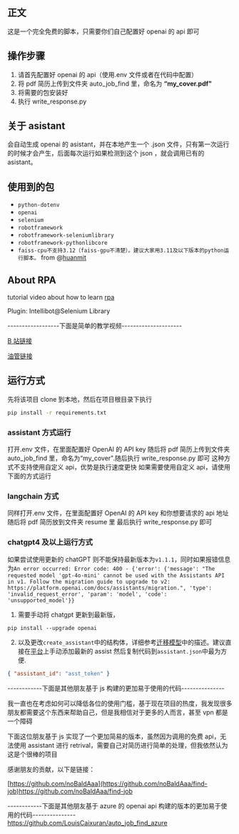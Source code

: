 ## 正文

这是一个完全免费的脚本，只需要你们自己配置好 openai 的 api 即可

## 操作步骤

1. 请首先配置好 openai 的 api（使用.env 文件或者在代码中配置）
2. 将 pdf 简历上传到文件夹 auto_job_find 里，命名为 **“my_cover.pdf"**
3. 将需要的包安装好
4. 执行 write_response.py

## 关于 asistant

会自动生成 openai 的 asistant，并在本地产生一个 .json 文件，只有第一次运行的时候才会产生，后面每次运行如果检测到这个 json ，就会调用已有的 asistant。

## 使用到的包

- `python-dotenv`
- `openai`
- `selenium`
- `robotframework`
- `robotframework-seleniumlibrary`
- `robotframework-pythonlibcore`
- `faiss-cpu不支持3.12（faiss-gpu不清楚）。建议大家用3.11及以下版本的python运行脚本。` from @[huanmit](https://github.com/huanmit)

## About RPA

tutorial video about how to learn [rpa](https://www.youtube.com/watch?v=65OPFmEgCbM&list=PLx4LEkEdFArgrdD_lvXe_hYBy8zM0Sp3b&index=1)

Plugin: Intellibot@Selenium Library

------------------下面是简单的教学视频---------------------

[B 站链接](https://www.bilibili.com/video/BV1UC4y1N78v/?share_source=copy_web&vd_source=b2608434484091fcc64d4eb85233122d)

[油管链接](https://youtu.be/TlnytEi2lD8?si=jfcDj2MZqBptziZc)

## 运行方式

先将该项目 clone 到本地，然后在项目根目录下执行

```bash
pip install -r requirements.txt
```

### assistant 方式运行

打开.env 文件，在里面配置好 OpenAI 的 API key
随后将 pdf 简历上传到文件夹 auto_job_find 里，命名为“my_cover".随后执行 write_response.py 即可
这种方式不支持使用自定义 api，优势是执行速度更快
如果需要使用自定义 api，请使用下面的方式运行

### langchain 方式

同样打开.env 文件，在里面配置好 OpenAI 的 API key 和你想要请求的 api 地址
随后将 pdf 简历放到文件夹 resume 里
最后执行 write_response.py 即可

### chatgpt4 及以上运行方式

如果尝试使用更新的 chatGPT 则不能保持最新版本为`v1.1.1`，同时如果报错信息为`An error occurred: Error code: 400 - {'error': {'message': "The requested model 'gpt-4o-mini' cannot be used with the Assistants API in v1. Follow the migration guide to upgrade to v2: https://platform.openai.com/docs/assistants/migration.", 'type': 'invalid_request_error', 'param': 'model', 'code': 'unsupported_model'}}`

1. 需要手动将 chatgpt 更新到最新版，

```shell
pip install --upgrade openai
```

2. 以及更改`create_assistant`中的结构体，详细参考[迁移模型](https://platform.openai.com/docs/assistants/migration)中的描述。建议直接在[平台](https://platform.openai.com/assistants/)上手动添加最新的 assist 然后复制代码到`assistant.json`中最为方便.

```json
{ "assistant_id": "asst_token" }
```

------------下面是其他朋友基于 js 构建的更加易于使用的代码---------------

我一直也在考虑如何可以降低各位的使用门槛，基于现在项目的热度，我发现很多朋友都需要这个东西来帮助自己，但是我相信对于更多的人而言，甚至 vpn 都是一个障碍

下面这位朋友基于 js 实现了一个更加简易的版本，虽然因为调用的免费 api，无法使用 assistant 进行 retrival，需要自己对简历进行简单的处理，但我依然认为这是个很棒的项目

感谢朋友的贡献，以下是链接：

[https://github.com/noBaldAaa](https://github.com/noBaldAaa/find-job)https://github.com/noBaldAaa/find-job

------------下面是其他朋友基于 azure 的 openai api 构建的版本的更加易于使用的代码---------------
https://github.com/LouisCaixuran/auto_job_find_azure
